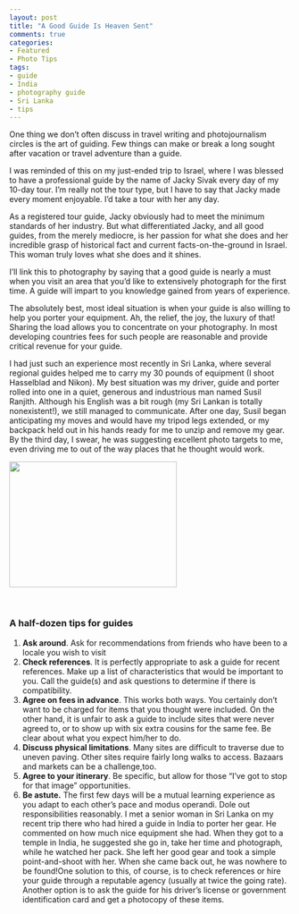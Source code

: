 ```yaml
---
layout: post
title: "A Good Guide Is Heaven Sent"
comments: true
categories:
- Featured
- Photo Tips
tags:
- guide
- India
- photography guide
- Sri Lanka
- tips
---
```

One thing we don’t often discuss in travel writing and photojournalism circles is the art of guiding. Few things can make or break a long sought after vacation or travel adventure than a guide.

I was reminded of this on my just-ended trip to Israel, where I was blessed to have a professional guide by the name of Jacky Sivak every day of my 10-day tour. I’m really not the tour type, but I have to say that Jacky made every moment enjoyable. I’d take a tour with her any day.

As a registered tour guide, Jacky obviously had to meet the minimum standards of her industry. But what differentiated Jacky, and all good guides, from the merely mediocre, is her passion for what she does and her incredible grasp of historical fact and current facts-on-the-ground in Israel. This woman truly loves what she does and it shines.

I’ll link this to photography by saying that a good guide is nearly a must when you visit an area that you’d like to extensively photograph for the first time. A guide will impart to you knowledge gained from years of experience.

The absolutely best, most ideal situation is when your guide is also willing to help you porter your equipment. Ah, the relief, the joy, the luxury of that! Sharing the load allows you to concentrate on your photography. In most developing countries fees for such people are reasonable and provide critical revenue for your guide.

I had just such an experience most recently in Sri Lanka, where several regional guides helped me to carry my 30 pounds of equipment (I shoot Hasselblad and Nikon). My best situation was my driver, guide and porter rolled into one in a quiet, generous and industrious man named Susil Ranjith. Although his English was a bit rough (my Sri Lankan is totally nonexistent!), we still managed to communicate. After one day, Susil began anticipating my moves and would have my tripod legs extended, or my backpack held out in his hands ready for me to unzip and remove my gear. By the third day, I swear, he was suggesting excellent photo targets to me, even driving me to out of the way places that he thought would work.

<a href="http://blog.lesterpickerphoto.com/wp-content/uploads/2012/12/A0019129.jpg"><img class="size-medium wp-image-2501" title="A0019129" src="http://blog.lesterpickerphoto.com/wp-content/uploads/2012/12/A0019129-300x225.jpg" alt="" width="300" height="225"></a>

 
<h3>A half-dozen tips for guides</h3>
<ol>
<li>
<strong>Ask around</strong>. Ask for recommendations from friends who have been to a locale you wish to visit</li>
	<li>
<strong>Check references</strong>. It is perfectly appropriate to ask a guide for recent references. Make up a list of characteristics that would be important to you. Call the guide(s) and ask questions to determine if there is compatibility.</li>
	<li>
<strong>Agree on fees in advance</strong>. This works both ways. You certainly don’t want to be charged for items that you thought were included. On the other hand, it is unfair to ask a guide to include sites that were never agreed to, or to show up with six extra cousins for the same fee. Be clear about what you expect him/her to do.</li>
	<li>
<strong>Discuss physical limitations</strong>. Many sites are difficult to traverse due to uneven paving. Other sites require fairly long walks to access. Bazaars and markets can be a challenge,too.</li>
	<li>
<strong>Agree to your itinerary</strong>. Be specific, but allow for those “I’ve got to stop for that image” opportunities.</li>
	<li>
<strong>Be astute.</strong> The first few days will be a mutual learning experience as you adapt to each other’s pace and modus operandi. Dole out responsibilities reasonably. I met a senior woman in Sri Lanka on my recent trip there who had hired a guide in India to porter her gear. He commented on how much nice equipment she had. When they got to a temple in India, he suggested she go in, take her time and photograph, while he watched her pack. She left her good gear and took a simple point-and-shoot with her. When she came back out, he was nowhere to be found!One solution to this, of course, is to check references or hire your guide through a reputable agency (usually at twice the going rate). Another option is to ask the guide for his driver’s license or government identification card and get a photocopy of these items.</li>
</ol>
 

 
<div></div>